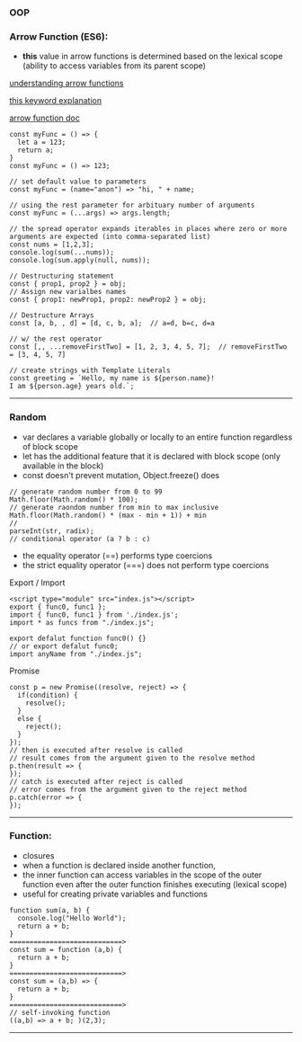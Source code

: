 ### OOP

### Arrow Function (ES6):
- **this** value in arrow functions is determined based on the lexical scope (ability to access variables from its parent scope)
  
[understanding arrow functions](https://www.digitalocean.com/community/tutorials/understanding-arrow-functions-in-javascript)

[this keyword explanation](https://www.digitalocean.com/community/conceptual-articles/understanding-this-bind-call-and-apply-in-javascript)

[arrow function doc](https://developer.mozilla.org/en-US/docs/Web/JavaScript/Reference/Functions/Arrow_functions)
```
const myFunc = () => {
  let a = 123;
  return a;
}
const myFunc = () => 123;

// set default value to parameters
const myFunc = (name="anon") => "hi, " + name;

// using the rest parameter for arbituary number of arguments
const myFunc = (...args) => args.length;

// the spread operator expands iterables in places where zero or more arguments are expected (into comma-separated list)
const nums = [1,2,3];
console.log(sum(...nums));
console.log(sum.apply(null, nums));

// Destructuring statement
const { prop1, prop2 } = obj;
// Assign new varialbes names
const { prop1: newProp1, prop2: newProp2 } = obj;

// Destructure Arrays 
const [a, b, , d] = [d, c, b, a];  // a=d, b=c, d=a

// w/ the rest operator
const [,, ...removeFirstTwo] = [1, 2, 3, 4, 5, 7];  // removeFirstTwo = [3, 4, 5, 7]
```
```
// create strings with Template Literals
const greeting = `Hello, my name is ${person.name}!
I am ${person.age} years old.`;

```
---
### Random
- var declares a variable globally or locally to an entire function regardless of block scope
- let has the additional feature that it is declared with block scope (only available in the block)
- const doesn't prevent mutation, Object.freeze() does
```
// generate random number from 0 to 99
Math.floor(Math.random() * 100);
// generate raondom number from min to max inclusive
Math.floor(Math.random() * (max - min + 1)) + min
//
parseInt(str, radix);
// conditional operator (a ? b : c)
```
- the equality operator (==) performs type coercions
- the strict equality operator (===) does not perform type coercions

Export / Import
```
<script type="module" src="index.js"></script>
export { func0, func1 };
import { func0, func1 } from './index.js';
import * as funcs from "./index.js";

export defalut function func0() {}
// or export defalut func0;
import anyName from "./index.js";
```
Promise
```
const p = new Promise((resolve, reject) => {
  if(condition) {
    resolve();
  }
  else {
    reject();
  }
});
// then is executed after resolve is called
// result comes from the argument given to the resolve method
p.then(result => {
});
// catch is executed after reject is called
// error comes from the argument given to the reject method
p.catch(error => {
});
```


---

### Function:
- closures
- when a function is declared inside another function,
- the inner function can access variables in the scope of the outer function even after the outer function finishes executing (lexical scope)
- useful for creating private variables and functions
```
function sum(a, b) {
  console.log("Hello World");
  return a + b;
}
============================>
const sum = function (a,b) {
  return a + b;
}
============================>
const sum = (a,b) => {
  return a + b;
}
============================>
// self-invoking function
((a,b) => a + b; )(2,3);
```
---

